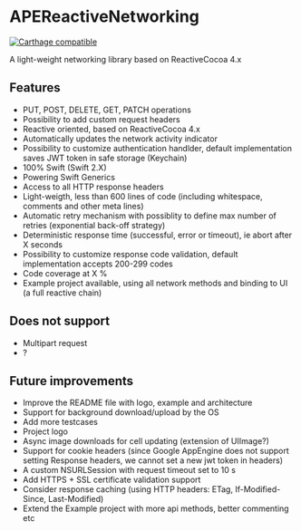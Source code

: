 # APEReactiveNetworking

[![Carthage compatible](https://img.shields.io/badge/Carthage-compatible-4BC51D.svg?style=flat)](https://github.com/Carthage/Carthage)

A light-weight networking library based on ReactiveCocoa 4.x

## Features
- PUT, POST, DELETE, GET, PATCH operations
- Possibility to add custom request headers
- Reactive oriented, based on ReactiveCocoa 4.x 
- Automatically updates the network activity indicator
- Possibility to customize authentication handlder, default implementation saves JWT token in safe storage (Keychain)
- 100% Swift (Swift 2.X)
- Powering Swift Generics
- Access to all HTTP response headers
- Light-weigth, less than 600 lines of code (including whitespace, comments and other meta lines)
- Automatic retry mechanism with possiblity to define max number of retries (exponential back-off strategy)
- Deterministic response time (successful, error or timeout), ie abort after X seconds
- Possibility to customize response code validation, default implementation accepts 200-299 codes
- Code coverage at X %
- Example project available, using all network methods and binding to UI (a full reactive chain)

## Does not support
- Multipart request
- ? 

## Future improvements
- Improve the README file with logo, example and architecture
- Support for background download/upload by the OS
- Add more testcases
- Project logo
- Async image downloads  for cell updating (extension of UIImage?)
- Support for cookie headers (since Google AppEngine does not support setting Response headers, we cannot set a new jwt token in headers)
- A custom NSURLSession with request timeout set to 10 s
- Add HTTPS  + SSL certificate validation support
- Consider response caching (using HTTP headers: ETag, If-Modified-Since, Last-Modified)
- Extend the Example project with more api methods, better commenting etc

